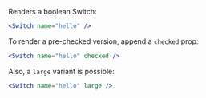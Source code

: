 Renders a boolean Switch:

```jsx
<Switch name="hello" />
```

To render a pre-checked version, append a `checked` prop:

```jsx
<Switch name="hello" checked />
```

Also, a `large` variant is possible:

```jsx
<Switch name="hello" large />
```
